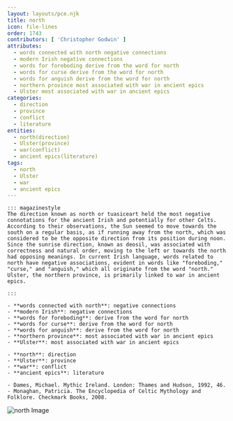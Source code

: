 ```yaml
---
layout: layouts/pce.njk
title: north
icon: file-lines
order: 1743
contributors: [ 'Christopher Godwin' ]
attributes:
  - words connected with north negative connections
  - modern Irish negative connections
  - words for foreboding derive from the word for north
  - words for curse derive from the word for north
  - words for anguish derive from the word for north
  - northern province most associated with war in ancient epics
  - Ulster most associated with war in ancient epics
categories:
  - direction
  - province
  - conflict
  - literature
entities:
  - north(direction)
  - Ulster(province)
  - war(conflict)
  - ancient epics(literature)
tags:
  - north
  - Ulster
  - war
  - ancient epics
---
```

``` tab [group1:Info]
::: magazinestyle
The direction known as north or tuasiceart held the most negative connotations for the ancient Irish and potentially for other Celts. According to their observations, the Sun seemed to move towards the south on a regular basis, as if running away from the north, which was considered to be the opposite direction from its position during noon. Since the sunrise direction, known as deosil, was associated with correctness and natural order, moving to the left or towards the north had opposing meanings. In current Irish language, words related to north have negative associations, evident in words like "foreboding," "curse," and "anguish," which all originate from the word "north." Ulster, the northern province, is primarily linked to war in ancient epics.

:::
```
``` tab [group1:Attributes]
- **words connected with north**: negative connections
- **modern Irish**: negative connections
- **words for foreboding**: derive from the word for north
- **words for curse**: derive from the word for north
- **words for anguish**: derive from the word for north
- **northern province**: most associated with war in ancient epics
- **Ulster**: most associated with war in ancient epics
```
``` tab [group1:Entities]
- **north**: direction
- **Ulster**: province
- **war**: conflict
- **ancient epics**: literature
```
``` tab [group1:Sources]
- Dames, Michael. Mythic Ireland. London: Thames and Hudson, 1992, 46.
- Monaghan, Patricia. The Encyclopedia of Celtic Mythology and Folklore. Checkmark Books, 2008.
```
![north Image](https://upload.wikimedia.org/wikipedia/commons/thumb/f/f8/Compass_Rose_English_North.svg/1200px-Compass_Rose_English_North.svg.png)
